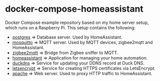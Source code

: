 # docker-compose-homeassistant
Docker Compose example repository based on my home server setup, which runs on a Raspberry Pi.
This setup contains the following:
- [postgres](https://hub.docker.com/_/postgres) => Database server. Used by HomeAssistant.
- [mosquitto](https://hub.docker.com/_/eclipse-mosquitto) => MQTT server. Used by MQTT devices, zigbee2mqtt and HomeAssistant. 
- [zigbee2mqtt](https://hub.docker.com/r/koenkk/zigbee2mqtt/) => Bridge from Zigbee sniffer to MQTT.
- [homeassistant](https://hub.docker.com/r/homeassistant/armhf-homeassistant/) => Application for managing your home automation.
- [duckdns](https://hub.docker.com/r/linuxserver/duckdns) => Service for updating your DDNS record at Duck DNS.
- [letsencrypt](https://hub.docker.com/r/linuxserver/letsencrypt) => Service for creating HTTPS certificates via LetsEncrypt.
- [apache](https://hub.docker.com/_/httpd) => Web server. Used to proxy HTTP traffic to HomeAssistant.
